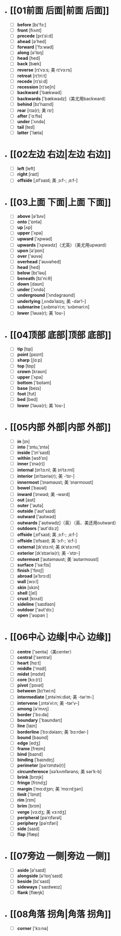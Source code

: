 - # [[01前面 后面|前面 后面]]
	- [ ] <span class="vocabulary">**before**</span> [bɪ'fɔ:]
	- [ ] <span class="vocabulary">**front**</span> [frʌnt]
	- [ ] <span class="vocabulary">**precede**</span> [prɪˈsi:d]
	- [ ] <span class="vocabulary">**ahead**</span> [ə'hed]
	- [ ] <span class="vocabulary">**forward**</span> ['fɔ:wəd]
	- [ ] <span class="vocabulary">**along**</span> [ə'lɒŋ]
	- [ ] <span class="vocabulary">**head**</span> [hed]
	- [ ] <span class="vocabulary">**back**</span> [bæk]
	- [ ] <span class="vocabulary">**reverse**</span> [rɪˈvɜ:s; 美 rɪˈvɜ:rs]
	- [ ] <span class="vocabulary">**retreat**</span> [rɪˈtri:t]
	- [ ] <span class="vocabulary">**recede**</span> [rɪˈsi:d]
	- [ ] <span class="vocabulary">**recession**</span> [rɪˈseʃn]
	- [ ] <span class="vocabulary">**backward**</span> ['bækwəd]
	- [ ] <span class="vocabulary">**backwards**</span> ['bækwədz]（美尤用backward）
	- [ ] <span class="vocabulary">**behind**</span> [bɪ'haɪnd]
	- [ ] <span class="vocabulary">**rear**</span> [rɪə(r); 美 rɪr]
	- [ ] <span class="vocabulary">**after**</span> ['ɑːftə]
	- [ ] <span class="vocabulary">**under**</span> ['ʌndə]
	- [ ] <span class="vocabulary">**tail**</span> [teɪl]
	- [ ] <span class="vocabulary">**latter**</span> ['lætə]
- # [[02左边 右边|左边 右边]]
	- [ ] <span class="vocabulary">**left**</span> [left]
	- [ ] <span class="vocabulary">**right**</span> [raɪt]
	- [ ] <span class="vocabulary">**offside**</span> [ˌɒfˈsaɪd; 美 ˌɔ:f-; ˌɑ:f-]
- # [[03上面 下面|上面 下面]]
	- [ ] <span class="vocabulary">**above**</span> [ə'bʌv]
	- [ ] <span class="vocabulary">**onto**</span> ['ɒntə]
	- [ ] <span class="vocabulary">**up**</span> [ʌp]
	- [ ] <span class="vocabulary">**upper**</span> ['ʌpə]
	- [ ] <span class="vocabulary">**upward**</span> ['ʌpwəd]
	- [ ] <span class="vocabulary">**upwards**</span> ['ʌpwədz]（尤英）（美尤用upward）
	- [ ] <span class="vocabulary">**upon**</span> [ə'pɒn]
	- [ ] <span class="vocabulary">**over**</span> ['əʊvə]
	- [ ] <span class="vocabulary">**overhead**</span> ['əʊvəhed]
	- [ ] <span class="vocabulary">**head**</span> [hed]
	- [ ] <span class="vocabulary">**below**</span> [bɪ'ləʊ]
	- [ ] <span class="vocabulary">**beneath**</span> [bɪ'ni:θ]
	- [ ] <span class="vocabulary">**down**</span> [daʊn]
	- [ ] <span class="vocabulary">**under**</span> ['ʌndə]
	- [ ] <span class="vocabulary">**underground**</span> ['ʌndəɡraʊnd]
	- [ ] <span class="vocabulary">**underlying**</span> [ˌʌndəˈlaɪɪŋ; 美 -dərˈl-]
	- [ ] <span class="vocabulary">**submarine**</span> [ˌsʌbməˈri:n; ˈsʌbməri:n]
	- [ ] <span class="vocabulary">**lower**</span> [ˈləʊə(r); 美 ˈloʊ-]
- # [[04顶部 底部|顶部 底部]]
	- [ ] <span class="vocabulary">**tip**</span> [tɪp]
	- [ ] <span class="vocabulary">**point**</span> [pɒɪnt]
	- [ ] <span class="vocabulary">**sharp**</span> [ʃɑːp]
	- [ ] <span class="vocabulary">**top**</span> [tɒp]
	- [ ] <span class="vocabulary">**crown**</span> [kraʊn]
	- [ ] <span class="vocabulary">**upper**</span> ['ʌpə]
	- [ ] <span class="vocabulary">**bottom**</span> ['bɒtəm]
	- [ ] <span class="vocabulary">**base**</span> [beɪs]
	- [ ] <span class="vocabulary">**foot**</span> [fʊt]
	- [ ] <span class="vocabulary">**bed**</span> [bed]
	- [ ] <span class="vocabulary">**lower**</span> [ˈləʊə(r); 美 ˈloʊ-]
- # [[05内部 外部|内部 外部]]
	- [ ] <span class="vocabulary">**in**</span> [ɪn]
	- [ ] <span class="vocabulary">**into**</span> ['ɪntu,'ɪntə]
	- [ ] <span class="vocabulary">**inside**</span> ['ɪn'saɪd]
	- [ ] <span class="vocabulary">**within**</span> [wɪð'ɪn]
	- [ ] <span class="vocabulary">**inner**</span> [ˈɪnə(r)]
	- [ ] <span class="vocabulary">**internal**</span> [ɪnˈtɜ:nl; 美 ɪnˈtɜ:rnl]
	- [ ] <span class="vocabulary">**interior**</span> [ɪnˈtɪəriə(r); 美 -ˈtɪr-]
	- [ ] <span class="vocabulary">**innermost**</span> [ˈɪnəməʊst; 美 ˈɪnərmoʊst]
	- [ ] <span class="vocabulary">**bowel**</span> [ˈbaʊəl]
	- [ ] <span class="vocabulary">**inward**</span> [ˈɪnwəd; 美 -wərd]
	- [ ] <span class="vocabulary">**out**</span> [aʊt]
	- [ ] <span class="vocabulary">**outer**</span> ['aʊtə]
	- [ ] <span class="vocabulary">**outside**</span> ['aʊt'saɪd]
	- [ ] <span class="vocabulary">**outward**</span> ['aʊtwəd]
	- [ ] <span class="vocabulary">**outwards**</span> ['aʊtwədz]（英）（英、美还用outward）
	- [ ] <span class="vocabulary">**outdoors**</span> ['aʊt'dɔ:z]
	- [ ] <span class="vocabulary">**offside**</span> [ˌɒfˈsaɪd; 美 ˌɔ:f-; ˌɑ:f-]
	- [ ] <span class="vocabulary">**offside**</span> [ˈɒfsaɪd; 美 ˈɔ:f-; ˈɑ:f-]
	- [ ] <span class="vocabulary">**external**</span> [ɪkˈstɜ:nl; 美 ɪkˈstɜ:rnl]
	- [ ] <span class="vocabulary">**exterior**</span> [ɪkˈstɪəriə(r); 美 -ˈstɪr-]
	- [ ] <span class="vocabulary">**outermost**</span> [ˈaʊtəməʊst; 美 ˈaʊtərmoʊst]
	- [ ] <span class="vocabulary">**surface**</span> ['sə:fɪs]
	- [ ] <span class="vocabulary">**finish**</span> ['fɪnɪʃ]
	- [ ] <span class="vocabulary">**abroad**</span> [ə'brɔ:d]
	- [ ] <span class="vocabulary">**wall**</span> [wɔ:l]
	- [ ] <span class="vocabulary">**skin**</span> [skɪn]
	- [ ] <span class="vocabulary">**shell**</span> [ʃel]
	- [ ] <span class="vocabulary">**crust**</span> [krʌst]
	- [ ] <span class="vocabulary">**sideline**</span> [ˈsaɪdlaɪn]
	- [ ] <span class="vocabulary">**outdoor**</span> ['aʊt'dɔ:]
	- [ ] <span class="vocabulary">**open**</span> ['əʊpən ]
- # [[06中心 边缘|中心 边缘]]
	- [ ] <span class="vocabulary">**centre**</span> ['sentə]（美center）
	- [ ] <span class="vocabulary">**central**</span> ['sentrəl]
	- [ ] <span class="vocabulary">**heart**</span> [hɑːt]
	- [ ] <span class="vocabulary">**middle**</span> ['mɪdl]
	- [ ] <span class="vocabulary">**midst**</span> [mɪdst]
	- [ ] <span class="vocabulary">**core**</span> [kɔ:(r)]
	- [ ] <span class="vocabulary">**pivot**</span> [ˈpɪvət]
	- [ ] <span class="vocabulary">**between**</span> [bɪ'twi:n]
	- [ ] <span class="vocabulary">**intermediate**</span> [ˌɪntəˈmi:diət; 美 -tərˈm-]
	- [ ] <span class="vocabulary">**intervene**</span> [ˌɪntəˈvi:n; 美 -tərˈv-]
	- [ ] <span class="vocabulary">**among**</span> [ə'mʌŋ]
	- [ ] <span class="vocabulary">**border**</span> ['bɔ:də]
	- [ ] <span class="vocabulary">**boundary**</span> ['baʊndərɪ]
	- [ ] <span class="vocabulary">**line**</span> [laɪn]
	- [ ] <span class="vocabulary">**borderline**</span> [ˈbɔ:dəlaɪn; 美 ˈbɔ:rdər-]
	- [ ] <span class="vocabulary">**bound**</span> [baʊnd]
	- [ ] <span class="vocabulary">**edge**</span> [edӡ]
	- [ ] <span class="vocabulary">**frame**</span> [freɪm]
	- [ ] <span class="vocabulary">**bind**</span> [baɪnd]
	- [ ] <span class="vocabulary">**binding**</span> [ˈbaɪndɪŋ]
	- [ ] <span class="vocabulary">**perimeter**</span> [pəˈrɪmɪtə(r)]
	- [ ] <span class="vocabulary">**circumference**</span> [səˈkʌmfərəns; 美 sərˈk-b]
	- [ ] <span class="vocabulary">**brink**</span> [brɪŋk]
	- [ ] <span class="vocabulary">**fringe**</span> [frɪndʒ]
	- [ ] <span class="vocabulary">**margin**</span> [ˈmɑ:dʒɪn; 美 ˈmɑ:rdʒən]
	- [ ] <span class="vocabulary">**limit**</span> ['lɪmɪt]
	- [ ] <span class="vocabulary">**rim**</span> [rɪm]
	- [ ] <span class="vocabulary">**brim**</span> [brɪm]
	- [ ] <span class="vocabulary">**verge**</span> [vɜ:dʒ; 美 vɜ:rdʒ]
	- [ ] <span class="vocabulary">**peripheral**</span> [pəˈrɪfərəl]
	- [ ] <span class="vocabulary">**periphery**</span> [pəˈrɪfəri]
	- [ ] <span class="vocabulary">**side**</span> [saɪd]
	- [ ] <span class="vocabulary">**flap**</span> [flæp]
- # [[07旁边 一侧|旁边 一侧]]
	- [ ] <span class="vocabulary">**aside**</span> [ə'saɪd]
	- [ ] <span class="vocabulary">**alongside**</span> [ə'lɒŋ'saɪd]
	- [ ] <span class="vocabulary">**beside**</span> [bɪ'saɪd]
	- [ ] <span class="vocabulary">**sideways**</span> ['saɪdweɪz]
	- [ ] <span class="vocabulary">**flank**</span> [flæŋk]
- # [[08角落 拐角|角落 拐角]]
	- [ ] <span class="vocabulary">**corner**</span> ['kɔ:nə]


